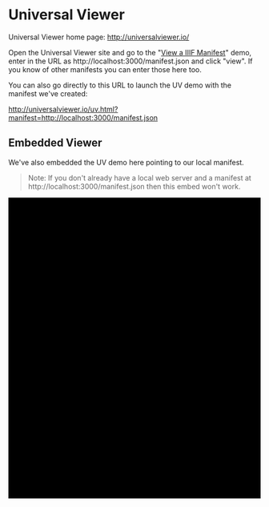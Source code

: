 # Universal Viewer

Universal Viewer home page: http://universalviewer.io/

Open the Universal Viewer site and go to the "[View a IIIF Manifest](http://universalviewer.io/#view)" demo, enter in the URL as http://localhost:3000/manifest.json and click "view". If you know of other manifests you can enter those here too.

You can also go directly to this URL to launch the UV demo with the manifest we've created:

http://universalviewer.io/uv.html?manifest=http://localhost:3000/manifest.json

## Embedded Viewer

We've also embedded the UV demo here pointing to our local manifest.

> Note: If you don't already have a local web server and a manifest at http://localhost:3000/manifest.json then this embed won't work.

<div class="uv" data-locale="en-GB:English (GB),cy-GB:Cymraeg" data-config="/config.json" data-uri="http://localhost:3000/manifest.json" data-collectionindex="0" data-manifestindex="0" data-sequenceindex="0" data-canvasindex="0" data-xywh="462,2959,2829,1194" data-rotation="0" style="width:100%; height:600px; background-color: #000"></div><script type="text/javascript" id="embedUV" src="http://universalviewer.io/vendor/uv/lib/embed.js"></script><script type="text/javascript">/* wordpress fix */</script>

<!-- #todo:0 Consider adding either an image with what UV ought to look like at this point or include another embed that points to the manifest we've created served up from this gitbook. -->

